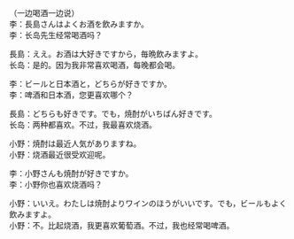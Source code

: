 （一边喝酒一边说）  
李：長島さんはよくお酒を飲みますか。  
李：长岛先生经常喝酒吗？  

長島：ええ。お酒は大好きですから，毎晩飲みますよ。  
长岛：是的。因为我非常喜欢喝酒，每晚都会喝。  

李：ビールと日本酒と，どちらが好きですか。  
李：啤酒和日本酒，您更喜欢哪个？  

長島：どちらも好きです。でも，焼酎がいちばん好きです。  
长岛：两种都喜欢。不过，我最喜欢烧酒。  

小野：焼酎は最近人気がありますね。  
小野：烧酒最近很受欢迎呢。  

李：小野さんも焼酎が好きですか。  
李：小野你也喜欢烧酒吗？  

小野：いいえ。わたしは焼酎よりワインのほうがいいです。でも，ビールもよく飲みますよ。  
小野：不。比起烧酒，我更喜欢葡萄酒。不过，我也经常喝啤酒。
